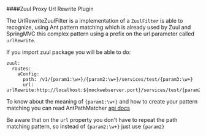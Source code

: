 ####Zuul Proxy Url Rewrite Plugin

The UrlRewriteZuulFilter is a implementation of a `ZuulFilter` is able to recognize, using Ant pattern matching which is already
used by Zuul and SpringMVC this complex pattern using a prefix on the url parameter called `urlRewrite`.

If you import zuul package you will be able to do:

```
zuul:
  routes:
    aConfig:
      path: /v1/{param1:\w+}/{param2:\w+}/services/test/{param3:\w+}
      url: urlRewrite:http://localhost:${mockwebserver.port}/services/test/{param2}
```

To know about the meaning of `{param1:\w+}` and how to create your pattern matching you can read
AntPathMatcher [api docs](http://docs.spring.io/spring-framework/docs/current/javadoc-api/org/springframework/util/AntPathMatcher.html)

Be aware that on the `url` property you don't have to repeat the path matching pattern, so instead of `{param2:\w+}` just use `{param2}`
